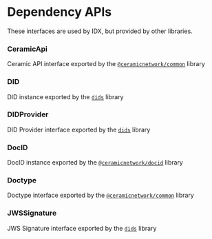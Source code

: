 # Dependency APIs

These interfaces are used by IDX, but provided by other libraries.

### **CeramicApi**

Ceramic API interface exported by the [`@ceramicnetwork/common`](https://developers.ceramic.network/reference/typescript/modules/_ceramicnetwork_common.html) library

### **DID**

DID instance exported by the [`dids`](https://github.com/ceramicnetwork/js-did) library

### **DIDProvider**

DID Provider interface exported by the [`dids`](https://github.com/ceramicnetwork/js-did) library

### **DocID**

DocID instance exported by the [`@ceramicnetwork/docid`](https://developers.ceramic.network/reference/typescript/modules/_ceramicnetwork_docid.html) library

### **Doctype**

Doctype interface exported by the [`@ceramicnetwork/common`](https://developers.ceramic.network/reference/typescript/modules/_ceramicnetwork_common.html) library

### **JWSSignature**

JWS Signature interface exported by the [`dids`](https://github.com/ceramicnetwork/js-did) library
